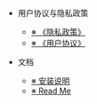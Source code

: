 - 用户协议与隐私政策
  - [※ 《隐私政策》](privacy/zh-cn.md) 
  - [※ 《用户协议》](TermsOfUse/zh-cn.md) 
  
- 文档
  - [※ 安装说明](index.md)
  - [※ Read Me](design.md)


